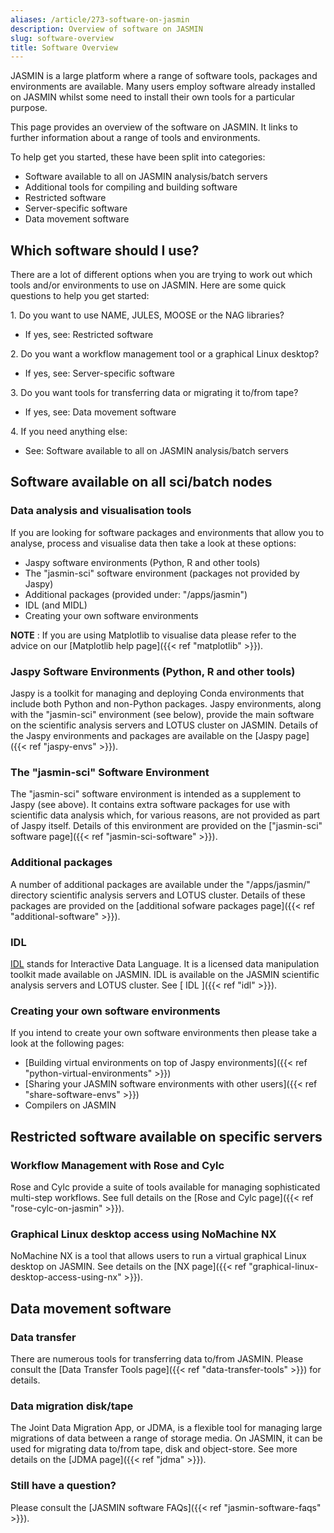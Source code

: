 ```yaml
---
aliases: /article/273-software-on-jasmin
description: Overview of software on JASMIN
slug: software-overview
title: Software Overview
---
```


JASMIN is a large platform where a range of software tools, packages and
environments are available. Many users employ software already installed on
JASMIN whilst some need to install their own tools for a particular purpose.

This page provides an overview of the software on JASMIN. It links to further
information about a range of tools and environments.

To help get you started, these have been split into categories:

- Software available to all on JASMIN analysis/batch servers
- Additional tools for compiling and building software
- Restricted software
- Server-specific software
- Data movement software

## Which software should I use?

There are a lot of different options when you are trying to work out which
tools and/or environments to use on JASMIN. Here are some quick questions to
help you get started:

1\. Do you want to use NAME, JULES, MOOSE or the NAG libraries?

- If yes, see: Restricted software

2\. Do you want a workflow management tool or a graphical Linux desktop?

- If yes, see: Server-specific software

3\. Do you want tools for transferring data or migrating it to/from tape?

- If yes, see: Data movement software

4\. If you need anything else:

- See: Software available to all on JASMIN analysis/batch servers

## Software available on all sci/batch nodes

### Data analysis and visualisation tools

If you are looking for software packages and environments that allow you to
analyse, process and visualise data then take a look at these options:

- Jaspy software environments (Python, R and other tools)
- The "jasmin-sci" software environment (packages not provided by Jaspy)
- Additional packages (provided under: "/apps/jasmin")
- IDL (and MIDL)
- Creating your own software environments

**NOTE** : If you are using Matplotlib to visualise data please refer to the
advice on our [Matplotlib help page]({{< ref "matplotlib" >}}).

### Jaspy Software Environments (Python, R and other tools)

Jaspy is a toolkit for managing and deploying Conda environments that include
both Python and non-Python packages. Jaspy environments, along with the
"jasmin-sci" environment (see below), provide the main software on the
scientific analysis servers and LOTUS cluster on JASMIN. Details of the Jaspy
environments and packages are available on the [Jaspy page]({{< ref "jaspy-envs" >}}).

### The "jasmin-sci" Software Environment

The "jasmin-sci" software environment is intended as a supplement to Jaspy
(see above). It contains extra software packages for use with scientific data
analysis which, for various reasons, are not provided as part of Jaspy itself.
Details of this environment are provided on the ["jasmin-sci" software
page]({{< ref "jasmin-sci-software" >}}).

### Additional packages

A number of additional packages are available under the "/apps/jasmin/"
directory scientific analysis servers and LOTUS cluster. Details of these
packages are provided on the [additional sofware packages page]({{< ref "additional-software" >}}).

### IDL

[IDL](https://www.nv5geospatialsoftware.com/Products/IDL) stands for
Interactive Data Language. It is a licensed data manipulation toolkit made
available on JASMIN. IDL is available on the JASMIN scientific
analysis servers and LOTUS cluster. See [ IDL ]({{< ref "idl" >}}).

### Creating your own software environments

If you intend to create your own software environments then please take a look
at the following pages:

  * [Building virtual environments on top of Jaspy environments]({{< ref "python-virtual-environments" >}})
  * [Sharing your JASMIN software environments with other users]({{< ref "share-software-envs" >}})
  * Compilers on JASMIN

## Restricted software available on specific servers

### Workflow Management with Rose and Cylc

Rose and Cylc provide a suite of tools available for managing sophisticated
multi-step workflows. See full details on the [Rose and Cylc page]({{< ref
"rose-cylc-on-jasmin" >}}).

### Graphical Linux desktop access using NoMachine NX

NoMachine NX is a tool that allows users to run a virtual graphical Linux
desktop on JASMIN. See details on the [NX page]({{< ref "graphical-linux-desktop-access-using-nx" >}}).

## Data movement software

### Data transfer

There are numerous tools for transferring data to/from JASMIN. Please consult
the [Data Transfer Tools page]({{< ref "data-transfer-tools" >}}) for details.

### Data migration disk/tape

The Joint Data Migration App, or JDMA, is a flexible tool for managing
large migrations of data between a range of storage media. On JASMIN, it can
be used for migrating data to/from tape, disk and object-store. See more
details on the [JDMA page]({{< ref "jdma" >}}).

### Still have a question?

Please consult the [JASMIN software FAQs]({{< ref "jasmin-software-faqs" >}}).
